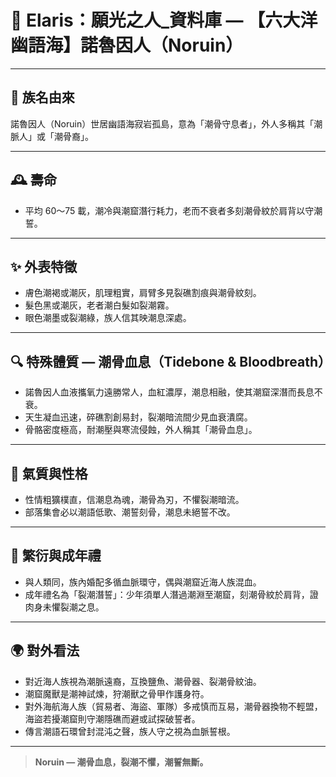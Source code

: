 
# 📜 Elaris：願光之人_資料庫 — 【六大洋 幽語海】諾魯因人（Noruin）

---

## 👑 族名由來
諾魯因人（Noruin）世居幽語海寂岩孤島，意為「潮骨守息者」，外人多稱其「潮脈人」或「潮骨裔」。

---

## 🕰️ 壽命
- 平均 60～75 載，潮冷與潮窟潛行耗力，老而不衰者多刻潮骨紋於肩背以守潮誓。

---

## ✨ 外表特徵
- 膚色潮褐或潮灰，肌理粗實，肩臂多見裂礁割痕與潮骨紋刻。
- 髮色黑或潮灰，老者潮白髮如裂潮霧。
- 眼色潮墨或裂潮綠，族人信其映潮息深處。

---

## 🔍 特殊體質 — 潮骨血息（Tidebone & Bloodbreath）
- 諾魯因人血液攜氧力遠勝常人，血紅濃厚，潮息相融，使其潮窟深潛而長息不衰。
- 天生凝血迅速，碎礁割創易封，裂潮暗流間少見血衰潰腐。
- 骨骼密度極高，耐潮壓與寒流侵蝕，外人稱其「潮骨血息」。

---

## 🌙 氣質與性格
- 性情粗獷樸直，信潮息為魂，潮骨為刃，不懼裂潮暗流。
- 部落集會必以潮語低歌、潮誓刻骨，潮息未絕誓不改。

---

## 🔗 繁衍與成年禮
- 與人類同，族內婚配多循血脈環守，偶與潮窟近海人族混血。
- 成年禮名為「裂潮潛誓」：少年須單人潛過潮淵至潮窟，刻潮骨紋於肩背，證肉身未懼裂潮之息。

---

## 🌍 對外看法
- 對近海人族視為潮脈遠裔，互換鹽魚、潮骨器、裂潮骨紋油。
- 潮窟魔獸是潮神試煉，狩潮獸之骨甲作護身符。
- 對外海航海人族（貿易者、海盜、軍隊）多戒慎而互易，潮骨器換物不輕盟，海盜若擾潮窟則守潮隱礁而避或試探破誓者。
- 傳言潮語石環曾封混沌之聲，族人守之視為血脈誓根。

---

> **Noruin — 潮骨血息，裂潮不懼，潮誓無斷。**
